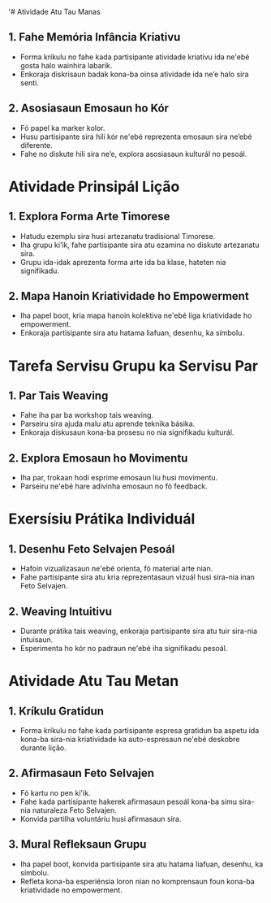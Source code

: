 '# Atividade Atu Tau Manas

## 1. Fahe Memória Infância Kriativu
- Forma kríkulu no fahe kada partisipante atividade kriativu ida ne'ebé gosta halo wainhira labarik.
- Enkoraja diskrisaun badak kona-ba oinsa atividade ida ne’e halo sira senti.

## 2. Asosiasaun Emosaun ho Kór
- Fó papel ka marker kolor.
- Husu partisipante sira hili kór ne'ebé reprezenta emosaun sira ne’ebé diferente.
- Fahe no diskute hili sira ne’e, explora asosiasaun kulturál no pesoál.

# Atividade Prinsipál Lição

## 1. Explora Forma Arte Timorese
- Hatudu ezemplu sira husi artezanatu tradisional Timorese.
- Iha grupu ki’ik, fahe partisipante sira atu ezamina no diskute artezanatu sira.
- Grupu ida-idak aprezenta forma arte ida ba klase, hateten nia signifikadu.

## 2. Mapa Hanoin Kriatividade ho Empowerment
- Iha papel boot, kria mapa hanoin kolektiva ne'ebé liga kriatividade ho empowerment.
- Enkoraja partisipante sira atu hatama liafuan, desenhu, ka símbolu.

# Tarefa Servisu Grupu ka Servisu Par

## 1. Par Tais Weaving
- Fahe iha par ba workshop tais weaving.
- Parseiru sira ajuda malu atu aprende teknika básika.
- Enkoraja diskusaun kona-ba prosesu no nia signifikadu kulturál.

## 2. Explora Emosaun ho Movimentu
- Iha par, trokaan hodi esprime emosaun liu husi movimentu.
- Parseiru ne'ebé hare adivinha emosaun no fó feedback.

# Exersísiu Prátika Individuál

## 1. Desenhu Feto Selvajen Pesoál
- Hafoin vizualizasaun ne'ebé orienta, fó material arte nian.
- Fahe partisipante sira atu kria reprezentasaun vizuál husi sira-nia inan Feto Selvajen.

## 2. Weaving Intuitivu
- Durante prátika tais weaving, enkoraja partisipante sira atu tuir sira-nia intuisaun.
- Esperimenta ho kór no padraun ne'ebé iha signifikadu pesoál.

# Atividade Atu Tau Metan

## 1. Kríkulu Gratidun
- Forma kríkulu no fahe kada partisipante espresa gratidun ba aspetu ida kona-ba sira-nia kriatividade ka auto-espresaun ne'ebé deskobre durante lição.

## 2. Afirmasaun Feto Selvajen
- Fó kartu no pen ki'ik.
- Fahe kada partisipante hakerek afirmasaun pesoál kona-ba simu sira-nia naturaleza Feto Selvajen.
- Konvida partilha voluntáriu husi afirmasaun sira.

## 3. Mural Refleksaun Grupu
- Iha papel boot, konvida partisipante sira atu hatama liafuan, desenhu, ka símbolu.
- Refleta kona-ba esperiénsia loron nian no komprensaun foun kona-ba kriatividade no empowerment.